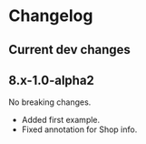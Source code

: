 # Changelog

## Current dev changes

## 8.x-1.0-alpha2

No breaking changes.

- Added first example.
- Fixed annotation for Shop info.